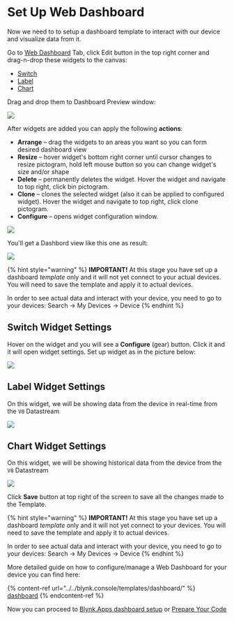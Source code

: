 # Set Up Web Dashboard

Now we need to to setup a dashboard template to interact with our device and visualize data from it.

Go to [Web Dashboard](../../blynk.console/templates/dashboard/) Tab, click Edit button in the top right corner and drag-n-drop these widgets to the canvas:

* [Switch](../../blynk.console/widgets-console/switch.md)
* [Label](../../blynk.console/widgets-console/label.md)
* [Chart](../../blynk.console/widgets-console/chart.md)

Drag and drop them to Dashboard Preview window:

![](https://gblobscdn.gitbook.com/assets%2F-MBFTVMf7L6S67HOuqVC%2F-MVMYDq0TRdqW29XdjDl%2F-MVN7FVW7Np3NfDOn3a3%2Fadd\_widgets.gif?alt=media\&token=b1f61faa-acc1-46a8-ad65-5dff6b4039bc)

After widgets are added you can apply the following **actions**:

* **Arrange** – drag the widgets to an areas you want so you can form desired dashboard view
* **Resize** – hover widget's bottom right corner until cursor changes to resize pictogram, hold left mouse button so you can change widget's size and/or shape
* **Delete** – permanently deletes the widget. Hover the widget and navigate to top right, click bin pictogram.
* **Clone** – clones the selected widget (also it can be applied to configured widget). Hover the widget and navigate to top right, click clone pictogram.
* **Configure** – opens widget configuration window.

![](https://gblobscdn.gitbook.com/assets%2F-MBFTVMf7L6S67HOuqVC%2F-MVMYDq0TRdqW29XdjDl%2F-MVNG7AC55GueGyh3LsB%2Fwidget\_ext\_actions.gif?alt=media\&token=b3652d5e-eff2-4187-97fd-58a588151e3b)

You'll get a Dashbord view like this one as result:

![](https://user-images.githubusercontent.com/72824404/119656472-690cfb00-be33-11eb-9f1e-668f0ebcf060.png)

{% hint style="warning" %}
**IMPORTANT!** At this stage you have set up a dashboard _template_ only and it will not yet connect to your actual devices. You will need to save the template and apply it to actual devices.

In order to see actual data and interact with your device, you need to go to your devices: Search -> My Devices -> Device&#x20;
{% endhint %}

## Switch Widget Settings

Hover on the widget and you will see a **Configure** (gear) button. Click it and it will open widget settings. Set up widget as in the picture below:

![](https://user-images.githubusercontent.com/72824404/119656543-7cb86180-be33-11eb-8e90-0aae4545a06f.png)

## Label Widget Settings

On this widget, we will be showing data from the device in real-time from the `V0` Datastream

![](https://user-images.githubusercontent.com/72824404/119656739-b2f5e100-be33-11eb-8816-5a013bb8d17e.png)

## Chart Widget Settings

On this widget, we will be showing historical data from the device from the `V0` Datastream

![](https://user-images.githubusercontent.com/72824404/119656767-bd17df80-be33-11eb-948d-93371e5afefd.png)

Click **Save** button at top right of the screen to save all the changes made to the Template.

{% hint style="warning" %}
**IMPORTANT!** At this stage you have set up a dashboard _template_ only and it will not yet connect to your devices. You will need to save the template and apply it to actual devices.

In order to see actual data and interact with your device, you need to go to your devices: Search -> My Devices -> Device&#x20;
{% endhint %}

More detailed guide on how to configure/manage a Web Dashboard for your device you can find here:

{% content-ref url="../../blynk.console/templates/dashboard/" %}
[dashboard](../../blynk.console/templates/dashboard/)
{% endcontent-ref %}

Now you can proceed to [Blynk.Apps dashboard setup](set-up-mobile-app-dashboard.md) or [Prepare Your Code](prepare-code.md)
